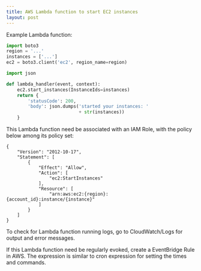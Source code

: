 ```yaml
---
title: AWS Lambda function to start EC2 instances
layout: post
---
```


Example Lambda function:

```python
import boto3
region = '...'
instances = ['...']
ec2 = boto3.client('ec2', region_name=region)

import json

def lambda_handler(event, context):
    ec2.start_instances(InstanceIds=instances)
    return {
        'statusCode': 200,
        'body': json.dumps('started your instances: '
                           + str(instances))
    }
```

This Lambda function need be associated with an IAM Role, with the policy below among its policy set:

```
{
    "Version": "2012-10-17",
    "Statement": [
        {
            "Effect": "Allow",
            "Action": [
                "ec2:StartInstances"
            ],
            "Resource": [
                "arn:aws:ec2:{region}:{account_id}:instance/{instance}"
            ]
        }
    ]
}
```

To check for Lambda function running logs, go to CloudWatch/Logs for output and error messages.

If this Lambda function need be regularly evoked, create a EventBridge Rule in AWS. The expression is similar to cron expression for setting the times and commands.

